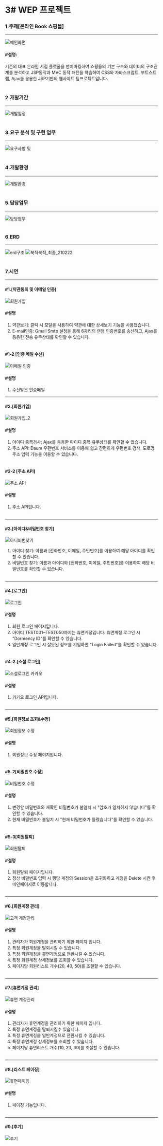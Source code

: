 # 3# WEP 프로젝트

### 1.주제[온라인 Book 쇼핑몰]
--------------------------------------------------------------------
![메인화면](https://user-images.githubusercontent.com/69965049/111269702-4790d580-8672-11eb-92b1-ba8725077487.gif)
#### #설명:
기존의 대표 온라인 서점 플랫폼을 밴치마킹하여 쇼핑몰의 기본 구조와 데이터의 구조관계를 분석하고 JSP동작과 MVC 동작 패턴을 학습하여 CSS와 자바스크립트, 부트스트랩, Ajax를 응용한 JSP기반의 웹사이트 팀프로젝트입니다.
<br><br>


### 2.개발기간
-----------
![개발일정](https://user-images.githubusercontent.com/69965049/111098663-52bb0700-8587-11eb-96e1-dbedcd68c45d.png)
<br><br>


### 3.요구 분석 및 구현 업무
-----------
![요구사항 및 ](https://user-images.githubusercontent.com/69965049/111408402-9bee9080-8718-11eb-9bfe-6267dc20e282.png)
<br><br>


### 4.개발환경
-----------
![개발환경](https://user-images.githubusercontent.com/69965049/111098751-7bdb9780-8587-11eb-982a-e3b64ec3a102.png)
<br><br>


### 5.담당업무
-----------
![담당업무](https://user-images.githubusercontent.com/69965049/111408459-ac067000-8718-11eb-8492-ea8b17bcfb14.png)
<br><br>


### 6.ERD
-----------
![erd구조](https://user-images.githubusercontent.com/69965049/111252424-713b0400-8654-11eb-89ca-880c310dafb5.png)
![북적북적_최종_210222](https://user-images.githubusercontent.com/69965049/111053537-f0d7a000-84a7-11eb-8167-8e36ed36120a.png)
<br><br>


### 7.시연
-----------
 #### #1.[약관동의 및 이메일 인증]
![회원가입](https://user-images.githubusercontent.com/69965049/111057069-c4338080-84c7-11eb-80c8-d6763a463842.gif)
 #### #설명
 1. 약관보기: 클릭 시 모달을 사용하여 약관에 대한 상세보기 기능을 사용했습니다.
 2. E-mail인증: Gmail Smtp 설정을 통해 6자리의 랜덤 인증번호를 송신하고, Ajax를 응용한 전송 유무상태를 확인할 수 있습니다.
 <br><br>
 #### #1-2 [인증 메일 수신]
![이메일 인증](https://user-images.githubusercontent.com/69965049/111057412-b29fa800-84ca-11eb-90f3-b1e1e2c68a17.png)
#### #설명
1. 수신받은 인증메일

-----------
#### #2.[회원가입]
![회원가입_2](https://user-images.githubusercontent.com/69965049/111057708-ebd91780-84cc-11eb-8227-291d4b737e4e.gif)
#### #설명
1. 아이디 중복검사: Ajax를 응용한 아이디 중복 유무상태를 확인할 수 있습니다.
2. 주소 API: Daum 우편번호 서비스를 이용해 쉽고 간편하게 우편번호 검색, 도로명 주소 입력 기능을 이용할 수 있습니다.
<br><br>

#### #2-2 [주소 API]
![주소 API](https://user-images.githubusercontent.com/69965049/111057619-3ad27d00-84cc-11eb-8421-f031ed554321.png)
#### #설명
1. 주소 API입니다.
<br><br>
-----------
#### #3.[아이디&비밀번호 찾기]
![아디비번찾기](https://user-images.githubusercontent.com/69965049/111058125-a2d69280-84cf-11eb-9c71-297ca9a39d8c.gif)
1. 아이디 찾기: 이름과 [전화번호, 이메일, 주민번호]를 이용하여 해당 아이디를 확인할 수 있습니다.
2. 비밀번호 찾기: 이름과 아이디와 [전화번호, 이메일, 주민번호]릉 이용하여 해당 비밀번호를 확인할 수 있습니다.
<br><br>
-----------
#### #4.[로그인]
![로그인](https://user-images.githubusercontent.com/69965049/111331779-94959b80-86b4-11eb-8c96-76424d8fa810.gif)
#### #설명
1. 회원 로그인 페이지입니다.
2. 아이디 TEST001~TEST050까지는 휴면계정입니다. 휴면계정 로그인 시 "Dormency ID"를 확인할 수 있습니다.
3. 일반계정 로그인 시 잘못된 정보를 기입하면 "Login Failed"를 확인할 수 있습니다.
<br><br>

#### #4-2.[소셜 로그인]
![소셜로그인 카카오](https://user-images.githubusercontent.com/69965049/111280824-9d1faf00-867f-11eb-8d8f-9c922534aff1.gif)
#### #설명
1. 카카오 로그인 API입니다.
<br><br>

-----------
#### #5.[회원정보 조회&수정]
![회원정보 수정](https://user-images.githubusercontent.com/69965049/111343390-b8f67580-86be-11eb-8a50-0451c2633f6d.gif)
#### #설명
1. 회원정보 수정 페이지입니다.
<br><br>

#### #5-2[비밀번호 수정]
![비밀번호 수정](https://user-images.githubusercontent.com/69965049/111343276-9e240100-86be-11eb-8bff-09975ed27b01.gif)
#### #설명
1. 변경할 비밀번호와 재확인 비밀번호가 불일치 시 "암호가 일치하지 않습니다"를 확인할 수 있습니다.
2. 현재 비밀번호가 불일치 시 "현재 비밀번호가 틀렸습니다"를 확인할 수 있습니다.
<br><br>

#### #5-3[회원탈퇴]
![회원탈퇴](https://user-images.githubusercontent.com/69965049/111346142-46d36000-86c1-11eb-904b-5f20401639fd.gif)
#### #설명
1. 회원탈퇴 페이지입니다.
2. 정상 비밀번호 입력 시 행당 계정의 Session을 초귀화하고 계정을 Delete 시킨 후 메인페이지로 이동합니다.
<br><br>

-----------
#### #6.[회원계정 관리]
![고객 계정관리](https://user-images.githubusercontent.com/69965049/111269786-5e372c80-8672-11eb-87a6-f3ae18314516.gif)
#### #설명
1. 관리자가 회원계정을 관리하기 위한 페이지 입니다.
2. 특정 회원계정을 탈퇴시킬 수 있습니다.
3. 특정 회원계정을 휴면계정으로 전환시킬 수 있습니다.
4. 특정 회원계정 상세정보를 조회할 수 있습니다. 
5. 페이지당 회원리스트 개수(20, 40, 50)를 조절할 수 있습니다. 
<br><br>

-----------

#### #7.[휴면계정 관리]
![휴면 계정관리](https://user-images.githubusercontent.com/69965049/111275677-c0476000-8679-11eb-85b4-cd902ec29c4b.gif)
#### #설명
1. 관리자가 휴면계정을 관리하기 위한 페이지 입니다.
2. 특정 휴면계정을 탈퇴시킬수 있습니다.
3. 특정 휴면계정을 일반계정으로 전환시킬 수 있습니다.
4. 특정 휴면계정 상세정보를 조회할 수 있습니다.
5. 페이지당 휴면리스트 개수(10, 20, 30)를 조절할 수 있습니다.
<br><br>

-----------
#### #8.[리스트 페이징]
![휴면페이징](https://user-images.githubusercontent.com/69965049/111275680-c2112380-8679-11eb-9936-1e2cfdde2cc9.gif)
#### #설명
1. 페이징 기능입니다.
<br><br>
-----------
#### #9.[후기]
![후기](https://user-images.githubusercontent.com/69965049/111409387-34394500-871a-11eb-8c91-aa1e342c27a9.png)

